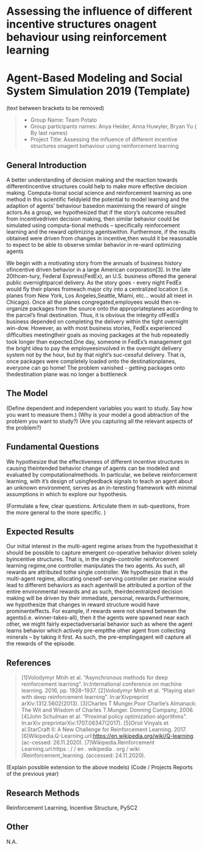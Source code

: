 # Assessing the influence of different incentive structures onagent behaviour using reinforcement learning
# Agent-Based Modeling and Social System Simulation 2019 (Template)
(text between brackets to be removed)

> * Group Name: Team Potato
> * Group participants names: Anya Heider, Anna Huwyler, Bryan Yu ( By last names)
> * Project Title: Assessing the influence of different incentive structures onagent behaviour using reinforcement learning

## General Introduction

A better understanding of decision making and the reaction towards differentincentive structures could help to make more effective decision making. Computa-tional social science and reinforcement learning as one method in this scientific fieldyield the potential to model learning and the adaption of agents’ behaviour basedon maximising the reward of single actors.As a group, we hypothesized that if the story’s outcome resulted from incentivedriven decision making, then similar behavior could be simulated using computa-tional methods – specifically reinforcement learning and the reward optimizing agentswithin. Furthermore, if the results obtained were driven from changes in incentive,then would it be reasonable to expect to be able to observe similar behavior in re-ward optimizing agents

We begin with a motivating story from the annuals of business history ofincentive driven behavior in a large American corporation[3]. In the late 20thcen-tury, Federal Express(FedEx), an U.S. business offered the general public overnightparcel delivery. As the story goes - every night FedEx would fly their planes fromeach major city into a centralized location (i.e. planes from New York, Los Angeles,Seattle, Miami, etc... would all meet in Chicago). Once all the planes congregated,employees would then re-organize packages from the source onto the appropriateplanes according to the parcel’s final destination. Thus, it is obvious the integrity ofFedEx business depended on completing the delivery within the tight overnight win-dow. However, as with most business stories, FedEx experienced diﬀiculties meetingtheir goals as moving packages at the hub repeatedly took longer than expected.One day, someone in FedEx’s management got the bright idea to pay the employeesinvolved in the overnight delivery system not by the hour, but by that night’s suc-cessful delivery. That is, once packages were completely loaded onto the destinationplanes, everyone can go home! The problem vanished - getting packages onto thedestination plane was no longer a bottleneck


## The Model


(Define dependent and independent variables you want to study. Say how you want to measure them.) (Why is your model a good abtraction of the problem you want to study?) (Are you capturing all the relevant aspects of the problem?)


## Fundamental Questions
We hypothesize that the effectiveness of different incentive structures in causing theintended behavior change of agents can be modeled and evaluated by computationalmethods. In particular, we believe reinforcement learning, with it’s design of usingfeedback signals to teach an agent about an unknown environment, serves as an in-teresting framework with minimal assumptions in which to explore our hypothesis.

(Formulate a few, clear questions. Articulate them in sub-questions, from the more general to the more specific. )


## Expected Results
Our initial interest in the multi-agent regime arises from the hypothesisthat it should be possible to capture emergent co-operative behavior driven solely byincentive structures. That is, in the single-controller reinforcement learning regime,one controller manipulates the two agents. As such, all rewards are attributed tothe single controller. We hypothesize that in the multi-agent regime, allocating oneself-serving controller per marine would lead to different behaviors as each agentwill be attributed a portion of the entire environmental rewards and as such, theirdecentralized decision making will be driven by their immediate, personal, rewards.Furthermore, we hypothesize that changes in reward structure would have prominenteffects. For example, if rewards were not shared between the agents(i.e. winner-takes-all), then it the agents were spawned near each other, we might fairly expectadversarial behavior such as where the agent learns behavior which actively pre-emptthe other agent from collecting minerals – by taking it first. As such, the pre-emptingagent will capture all the rewards of the episode.


## References 
>[1]Volodymyr Mnih et al. “Asynchronous methods for deep reinforcement learning”. In:International conference on machine learning. 2016, pp. 1928–1937.
>[2]Volodymyr Mnih et al. “Playing atari with deep reinforcement learning”. In:arXivpreprint arXiv:1312.5602(2013).
>[3]Charles T Munger.Poor Charlie’s Almanack: The Wit and Wisdom of Charles T.Munger. Donning Company, 2006.
>[4]John Schulman et al. “Proximal policy optimization algorithms”. In:arXiv preprintarXiv:1707.06347(2017).
>[5]Oriol Vinyals et al.StarCraft II: A New Challenge for Reinforcement Learning. 2017.
>[6]Wikipedia.Q-Learning.url:https://en.wikipedia.org/wiki/Q-learning. (ac-cessed: 26.11.2020).
>[7]Wikipedia.Reinforcement  Learning.url:https : / / en . wikipedia . org / wiki /Reinforcement_learning. (accessed: 24.11.2020).


(Explain possible extension to the above models)
(Code / Projects Reports of the previous year)


## Research Methods
Reinforcement Learning, Incentive Structure, PySC2


## Other
N.A.
